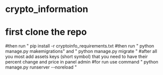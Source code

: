 # crypto_information

# first clone the repo
#then run " pip install -r cryptoinfo_requirements.txt
#then run " python manage.py makemigrations" and " python manage.py migrate "
#after all you most add assets keys (short symbol) that you need to have their percent change and price in panel admin
#for run use command " python manage.py runserver --noreload "
